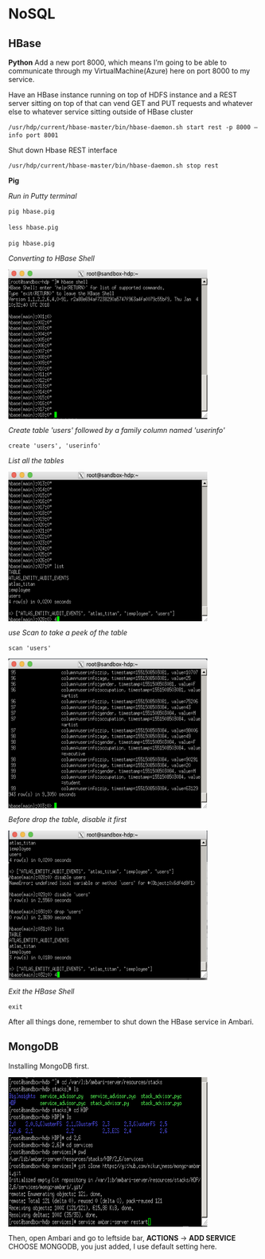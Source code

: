 # NoSQL
## HBase
**Python**
Add a new port 8000, which means I’m going to be able to communicate through my VirtualMachine(Azure) here on port 8000 to my service.

Have an HBase instance running on top of HDFS instance and a REST server sitting on top of that can vend GET and PUT requests and whatever else to whatever service sitting outside of HBase cluster

```
/usr/hdp/current/hbase-master/bin/hbase-daemon.sh start rest -p 8000 —info port 8001
```

Shut down Hbase REST interface
```
/usr/hdp/current/hbase-master/bin/hbase-daemon.sh stop rest
```

**Pig**

*Run in Putty terminal*

```
pig hbase.pig

less hbase.pig

pig hbase.pig
```

*Converting to HBase Shell*

<img align ="center" src="https://github.com/Irissq28/Big_Data/blob/master/NoSQL/HBase/image/shell.png" width="400" height="300"/>

*Create table 'users' followed by a family column named 'userinfo'*

```
create 'users', 'userinfo'
```

*List all the tables*

<img align ="center" src="https://github.com/Irissq28/Big_Data/blob/master/NoSQL/HBase/image/list.png" width="400" height="300"/>

*use Scan to take a peek of the table*
```
scan 'users'
```

<img align ="center" src="https://github.com/Irissq28/Big_Data/blob/master/NoSQL/HBase/image/scan.png" width="400" height="300"/>

*Before drop the table, disable it first*

<img align ="center" src="https://github.com/Irissq28/Big_Data/blob/master/NoSQL/HBase/image/disable_drop.png" width="400" height="300"/>

*Exit the HBase Shell*

```
exit
```


After all things done, remember to shut down the HBase service in Ambari.

## MongoDB

Installing MongoDB first.

<img align ="center" src="https://github.com/Irissq28/Big_Data/blob/master/NoSQL/pic/mongo.png" width="400" height="300"/>

Then, open Ambari and go to leftside bar, **ACTIONS** -> **ADD SERVICE** CHOOSE MONGODB, you just added, I use default setting here.
